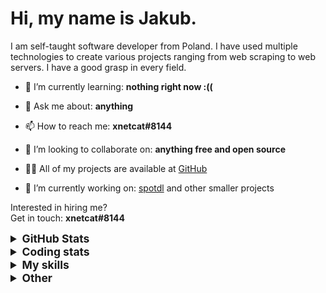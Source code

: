 # Hi, my name is Jakub.

I am self-taught software developer from Poland. I have used multiple technologies to create various projects ranging from web scraping to web servers. I have a good grasp in every field.

- 🌱 I’m currently learning: **nothing right now :((**

- 💬 Ask me about: **anything**

- 📫 How to reach me: **xnetcat#8144**

- 👯 I’m looking to collaborate on: **anything free and open source**

- 👨‍💻 All of my projects are available at [GitHub](https://github.com/xnetcat?tab=repositories)

- 🔭 I’m currently working on: [spotdl](https://github.com/spotDL/spotify-downloader) and other smaller projects

Interested in hiring me?  
Get in touch: **xnetcat#8144**

<details>
  <summary style="font-size:1.25em"><strong>GitHub Stats</strong></summary>
  <a href="https://github.com/anuraghazra/github-readme-stats" title="Go to Source">
    <img height=175 align="center" src="https://github-readme-stats.vercel.app/api?username=xnetcat&show_icons=true&theme=gotham">
  </a>
  <a href="https://github.com/anuraghazra/github-readme-stats">
  <img height=175 align="center" src="https://github-readme-stats.vercel.app/api/top-langs/?username=xnetcat&title_color=2aa889&text_color=99d1ce&icon_color=2bbc8a&bg_color=0c1014&langs_count=8&layout=compact" />
  </a>
</details>

<details>
  <summary style="font-size:1.25em"><strong>Coding stats</strong></summary>
  <!--START_SECTION:waka-->
<div class="waka-stats">![Code Time](http://img.shields.io/badge/Code%20Time-0%20secs-blue)

<strong>🐱 My GitHub Data</strong>
<ul>
<li>🏆 21 Contributions in the Year 2023
<li>📦 75.4 kB Used in GitHub's Storage
<li>💼 Opted to Hire
> 📜 19 Public Repositories 
 > 
> 🔑 2 Private Repositories  
 > 
<li>🔑 2 Private Repositories
</ul><pre lang="text">
<strong>📅 I'm Most Productive on Saturday</strong>
<code>Monday       60 commits     ██░░░░░░░░░░░░░░░░░░░░░░░   10.75% 
Tuesday      90 commits     ████░░░░░░░░░░░░░░░░░░░░░   16.13% 
Wednesday    53 commits     ██░░░░░░░░░░░░░░░░░░░░░░░   9.5% 
Thursday     68 commits     ███░░░░░░░░░░░░░░░░░░░░░░   12.19% 
Friday       80 commits     ███░░░░░░░░░░░░░░░░░░░░░░   14.34% 
Saturday     109 commits    █████░░░░░░░░░░░░░░░░░░░░   19.53% 
Sunday       98 commits     ████░░░░░░░░░░░░░░░░░░░░░   17.56%</code>
</pre>

<pre lang="text"><strong>📊 This Week I Spent My Time On</strong>
<code>⌚︎  Time Zone: Europe/Warsaw
💬︎  Programming Languages: 
Python                   6 hrs 16 mins       ████████████████████░░░░░   80.17% 
XML                      41 mins             ██░░░░░░░░░░░░░░░░░░░░░░░   8.76% 
TOML                     18 mins             █░░░░░░░░░░░░░░░░░░░░░░░░   3.83% 
YAML                     15 mins             ░░░░░░░░░░░░░░░░░░░░░░░░░   3.25% 
Other                    11 mins             ░░░░░░░░░░░░░░░░░░░░░░░░░   2.36%
🔥  Editors: 
VS Code                  7 hrs 49 mins       █████████████████████████   100.0%
🐱‍‍💻   Projects: 
spotify-downloader       5 hrs 18 mins       █████████████████░░░░░░░░   67.79% 
python-slugify           1 hr 39 mins        █████░░░░░░░░░░░░░░░░░░░░   21.24% 
mac-os-ab350-pro4-hackint44 mins             ██░░░░░░░░░░░░░░░░░░░░░░░   9.37% 
GenSMBIOS                6 mins              ░░░░░░░░░░░░░░░░░░░░░░░░░   1.47% 
site-packages            0 secs              ░░░░░░░░░░░░░░░░░░░░░░░░░   0.13%
‍‍💻   Operating System: 
Mac                      4 hrs 2 mins        █████████████░░░░░░░░░░░░   51.67% 
Windows                  3 hrs 47 mins       ████████████░░░░░░░░░░░░░   48.33%</code></pre><pre lang="text">
<strong>I Mostly Code in Python</strong>
<code>Python                   10 repos            █████████████░░░░░░░░░░░░   52.63% 
JavaScript               3 repos             ████░░░░░░░░░░░░░░░░░░░░░   15.79% 
HTML                     2 repos             ██░░░░░░░░░░░░░░░░░░░░░░░   10.53% 
TypeScript               2 repos             ██░░░░░░░░░░░░░░░░░░░░░░░   10.53% 
Jupyter Notebook         1 repo              █░░░░░░░░░░░░░░░░░░░░░░░░   5.26%</code>
</pre>

**Timeline**

![Chart not found](https://raw.githubusercontent.com/xnetcat/xnetcat/master/charts/bar_graph.png) 


 Last Updated on 17/01/2023 20:47:34 UTC
<!--END_SECTION:waka-->
</details>

<details>
  <summary style="font-size:1.25em"><strong>My skills</strong></summary>
 
 ## Languages

![JavaScript](https://img.shields.io/badge/javascript%20-%23323330.svg?&style=for-the-badge&logo=javascript&logoColor=%23F7DF1E)
![Python](https://img.shields.io/badge/python%20-%2314354C.svg?&style=for-the-badge&logo=python&logoColor=white)
![HTML5](https://img.shields.io/badge/html5%20-%23E34F26.svg?&style=for-the-badge&logo=html5&logoColor=white)
![CSS3](https://img.shields.io/badge/css3%20-%231572B6.svg?&style=for-the-badge&logo=css3&logoColor=white)
![Shell Script](https://img.shields.io/badge/shell_script%20-%23121011.svg?&style=for-the-badge&logo=gnu-bash&logoColor=white)
![Markdown](https://img.shields.io/badge/markdown-%23000000.svg?&style=for-the-badge&logo=markdown&logoColor=white)

## Frameworks

![Flask](https://img.shields.io/badge/flask%20-%23000.svg?&style=for-the-badge&logo=flask&logoColor=white)
![Selenium](https://img.shields.io/badge/selenium%20-%2343B02A.svg?&style=for-the-badge&logo=selenium&logoColor=white)

## Version Control

![Git](https://img.shields.io/badge/git%20-%23F05033.svg?&style=for-the-badge&logo=git&logoColor=white)
![GitHub](https://img.shields.io/badge/github%20-%23121011.svg?&style=for-the-badge&logo=github&logoColor=white)

## CI

![GitHub Actions](https://img.shields.io/badge/github%20actions%20-%232671E5.svg?&style=for-the-badge&logo=github%20actions&logoColor=white)

## Other

![Jupyter](https://img.shields.io/badge/Jupyter%20-%23F37626.svg?&style=for-the-badge&logo=Jupyter&logoColor=white)

</details>

<details>
  <summary style="font-size:1.25em"><strong>Other</strong></summary>

## Contact

[![protonmail](https://img.shields.io/badge/protonmail-%238B89CC.svg?&style=for-the-badge&logo=protonmail&logoColor=white)](mailto:xnetcat@pm.me)
[![gmail](https://img.shields.io/badge/gmail-%23D14836.svg?&style=for-the-badge&logo=gmail&logoColor=white)](mailto:xnetcat.dev@gmail.com)
![discord](https://img.shields.io/badge/xnetcat%238144-7289DA.svg?&style=for-the-badge&logo=discord&logoColor=white)

</details>

